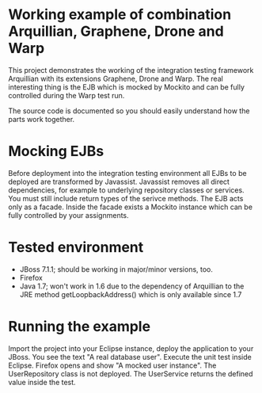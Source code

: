 # Working example of combination Arquillian, Graphene, Drone and Warp
This project demonstrates the working of the integration testing framework Arquillian with its extensions Graphene, Drone and Warp. 
The real interesting thing is the EJB which is mocked by Mockito and can be fully controlled during the Warp test run.

The source code is documented so you should easily understand how the parts work together.

# Mocking EJBs
Before deployment into the integration testing environment all EJBs to be deployed are transformed by Javassist. Javassist removes all direct dependencies, for example to underlying repository classes or services. You must still include return types of the serivce methods.
The EJB acts only as a facade. Inside the facade exists a Mockito instance which can be fully controlled by your assignments.

# Tested environment
* JBoss 7.1.1; should be working in major/minor versions, too.
* Firefox
* Java 1.7; won't work in 1.6 due to the dependency of Arquillian to the JRE method getLoopbackAddress() which is only available since 1.7

# Running the example
Import the project into your Eclipse instance, deploy the application to your JBoss. You see the text "A real database user".
Execute the unit test inside Eclipse. Firefox opens and show "A mocked user instance". The UserRepository class is not deployed. The UserService returns the defined value inside the test.

